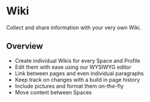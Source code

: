 # Wiki

Collect and share information with your very own Wiki. 

## Overview

- Create individual Wikis for every Space and Profile
- Edit them with ease using our WYSIWYG editor
- Link between pages and even individual paragraphs
- Keep track on changes with a build in page history 
- Include pictures and format them on-the-fly
- Move content between Spaces